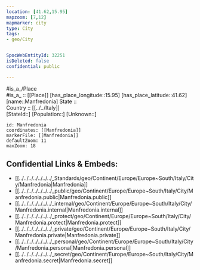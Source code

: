 ```yaml
---
location: [41.62,15.95] 
mapzoom: [7,12] 
mapmarker: city 
type: City
tags:
- geo/City


SpocWebEntityId: 32251
isDeleted: false
confidential: public

---
```

#is_a_/Place  
#is_a_ :: [[Place]] 
[has_place_longitude::15.95] 
[has_place_latitude::41.62] 
[name::Manfredonia] 
State ::  
Country :: [[../../Italy]]  
[StateId::] 
[Population::] 
[Unknown::] 


```leaflet
id: Manfredonia
coordinates: [[Manfredonia]] 
markerFile: [[Manfredonia]] 
defaultZoom: 11 
maxZoom: 18
```


## Confidential Links & Embeds: 
- [[../../../../../../../_Standards/geo/Continent/Europe/Europe~South/Italy/City/Manfredonia|Manfredonia]] 
- [[../../../../../../../_public/geo/Continent/Europe/Europe~South/Italy/City/Manfredonia.public|Manfredonia.public]] 
- [[../../../../../../../_internal/geo/Continent/Europe/Europe~South/Italy/City/Manfredonia.internal|Manfredonia.internal]] 
- [[../../../../../../../_protect/geo/Continent/Europe/Europe~South/Italy/City/Manfredonia.protect|Manfredonia.protect]] 
- [[../../../../../../../_private/geo/Continent/Europe/Europe~South/Italy/City/Manfredonia.private|Manfredonia.private]] 
- [[../../../../../../../_personal/geo/Continent/Europe/Europe~South/Italy/City/Manfredonia.personal|Manfredonia.personal]] 
- [[../../../../../../../_secret/geo/Continent/Europe/Europe~South/Italy/City/Manfredonia.secret|Manfredonia.secret]] 
